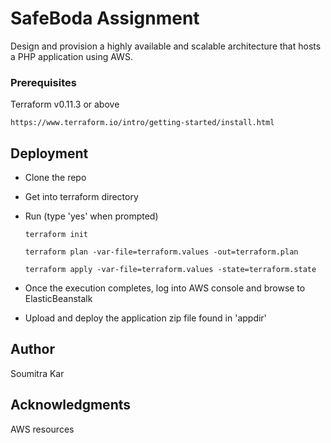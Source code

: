 # SafeBoda Assignment

Design and provision a highly available and scalable architecture that hosts a PHP application using AWS.


### Prerequisites

Terraform v0.11.3 or above


```
https://www.terraform.io/intro/getting-started/install.html
```

## Deployment

* Clone the repo
* Get into terraform directory
* Run (type 'yes' when prompted)

	`terraform init`

	`terraform plan -var-file=terraform.values -out=terraform.plan`

	`terraform apply -var-file=terraform.values -state=terraform.state`

* Once the execution completes, log into AWS console and browse to ElasticBeanstalk
* Upload and deploy the application zip file found in 'appdir'

## Author
Soumitra Kar

## Acknowledgments
AWS resources
